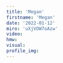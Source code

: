 ```yaml
--- 
title: 'Megan'
firstname: 'Megan'
date: '2022-01-12'
miro: 'uXjVOW7oAzw'
video: 
hmw: 
visual: 
profile_img: 
--- 
```


